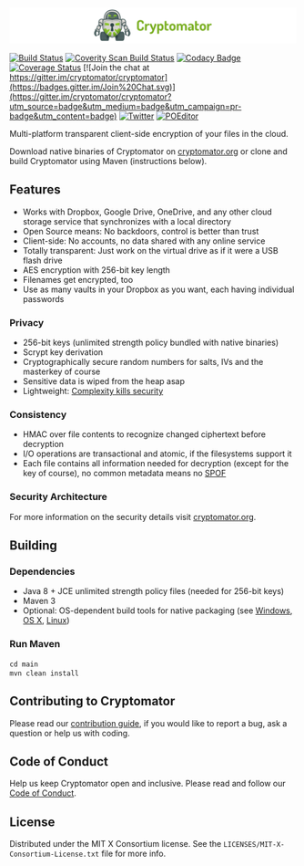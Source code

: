 ![cryptomator](cryptomator.png)

[![Build Status](https://travis-ci.org/cryptomator/cryptomator.svg?branch=master)](https://travis-ci.org/cryptomator/cryptomator)
[![Coverity Scan Build Status](https://scan.coverity.com/projects/cryptomator-cryptomator/badge.svg?flat=1)](https://scan.coverity.com/projects/cryptomator-cryptomator)
[![Codacy Badge](https://api.codacy.com/project/badge/Grade/2a0adf3cec6a4143b91035d3924178f1)](https://www.codacy.com/app/cryptomator/cryptomator?utm_source=github.com&amp;utm_medium=referral&amp;utm_content=cryptomator/cryptomator&amp;utm_campaign=Badge_Grade)
[![Coverage Status](https://coveralls.io/repos/github/cryptomator/cryptomator/badge.svg?branch=master)](https://coveralls.io/github/cryptomator/cryptomator?branch=master)
[![Join the chat at https://gitter.im/cryptomator/cryptomator](https://badges.gitter.im/Join%20Chat.svg)](https://gitter.im/cryptomator/cryptomator?utm_source=badge&utm_medium=badge&utm_campaign=pr-badge&utm_content=badge)
[![Twitter](https://img.shields.io/badge/twitter-@Cryptomator-blue.svg?style=flat)](http://twitter.com/Cryptomator)
[![POEditor](https://img.shields.io/badge/POEditor-Help%20Translate-blue.svg?style=flat)](https://poeditor.com/join/project/bHwbvJmx0E)

Multi-platform transparent client-side encryption of your files in the cloud.

Download native binaries of Cryptomator on [cryptomator.org](https://cryptomator.org/) or clone and build Cryptomator using Maven (instructions below).

## Features

- Works with Dropbox, Google Drive, OneDrive, and any other cloud storage service that synchronizes with a local directory
- Open Source means: No backdoors, control is better than trust
- Client-side: No accounts, no data shared with any online service
- Totally transparent: Just work on the virtual drive as if it were a USB flash drive
- AES encryption with 256-bit key length
- Filenames get encrypted, too
- Use as many vaults in your Dropbox as you want, each having individual passwords

### Privacy

- 256-bit keys (unlimited strength policy bundled with native binaries)
- Scrypt key derivation
- Cryptographically secure random numbers for salts, IVs and the masterkey of course
- Sensitive data is wiped from the heap asap
- Lightweight: [Complexity kills security](https://www.schneier.com/essays/archives/1999/11/a_plea_for_simplicit.html)

### Consistency

- HMAC over file contents to recognize changed ciphertext before decryption
- I/O operations are transactional and atomic, if the filesystems support it
- Each file contains all information needed for decryption (except for the key of course), no common metadata means no [SPOF](http://en.wikipedia.org/wiki/Single_point_of_failure)

### Security Architecture

For more information on the security details visit [cryptomator.org](https://cryptomator.org/architecture/).

## Building

### Dependencies

* Java 8 + JCE unlimited strength policy files (needed for 256-bit keys)
* Maven 3
* Optional: OS-dependent build tools for native packaging (see [Windows](https://github.com/cryptomator/cryptomator-win), [OS X](https://github.com/cryptomator/cryptomator-osx), [Linux](https://github.com/cryptomator/builder-containers))

### Run Maven

```
cd main
mvn clean install
```

## Contributing to Cryptomator

Please read our [contribution guide](https://github.com/cryptomator/cryptomator/blob/master/CONTRIBUTING.md), if you would like to report a bug, ask a question or help us with coding.

## Code of Conduct

Help us keep Cryptomator open and inclusive. Please read and follow our [Code of Conduct](https://github.com/cryptomator/cryptomator/blob/master/CODE_OF_CONDUCT.md).

## License

Distributed under the MIT X Consortium license. See the `LICENSES/MIT-X-Consortium-License.txt` file for more info.
